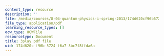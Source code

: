 ```yaml
---
content_type: resource
description: ''
file: /media/courses/8-04-quantum-physics-i-spring-2013/174d620cf96b5724f6a73bc7f8ffda6a_awpnsGl08bc.pdf
file_type: application/pdf
learning_resource_types: []
ocw_type: OCWFile
resourcetype: Document
title: 3play pdf file
uid: 174d620c-f96b-5724-f6a7-3bc7f8ffda6a
---
```

